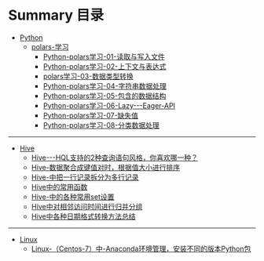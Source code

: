 # Summary 目录

- [Python]()
	- [polars-学习]()
		- [Python-polars学习-01-读取与写入文件](polars-学习/Python-polars学习-01-读取与写入文件.md)
		- [Python-polars学习-02-上下文与表达式](polars-学习/Python-polars学习-02-上下文与表达式.md)
		- [polars学习-03-数据类型转换](polars-学习/polars学习-03-数据类型转换.md)
		- [Python-polars学习-04-字符串数据处理](polars-学习/Python-polars学习-04-字符串数据处理.md)
		- [Python-polars学习-05-包含的数据结构](polars-学习/Python-polars学习-05-包含的数据结构.md)
		- [Python-polars学习-06-Lazy---Eager-API](polars-学习/Python-polars学习-06-Lazy---Eager-API.md)
		- [Python-polars学习-07-缺失值](polars-学习/Python-polars学习-07-缺失值.md)
		- [Python-polars学习-08-分类数据处理](polars-学习/Python-polars学习-08-分类数据处理.md)

---

- [Hive]()
	- [Hive---HQL支持的2种查询语句风格，你喜欢哪一种？](Hive/Hive---HQL支持的2种查询语句风格，你喜欢哪一种？.md)
	- [Hive-数据聚合成键值对时，根据值大小进行排序](Hive/Hive-数据聚合成键值对时，根据值大小进行排序.md)
	- [Hive-中把一行记录拆分为多行记录](Hive/Hive-中把一行记录拆分为多行记录.md)
	- [Hive中的常用函数](Hive/Hive中的常用函数.md)
	- [Hive-中的各种常用set设置](Hive/Hive-中的各种常用set设置.md)
	- [Hive中对相邻访问时间进行归并分组](Hive/Hive中对相邻访问时间进行归并分组.md)
	- [Hive中各种日期格式转换方法总结](Hive/Hive中各种日期格式转换方法总结.md)




---


- [Linux]()
	- [Linux-（Centos-7）中-Anaconda环境管理，安装不同的版本Python包](Linux/Linux-（Centos-7）中-Anaconda环境管理，安装不同的版本Python包.md)













